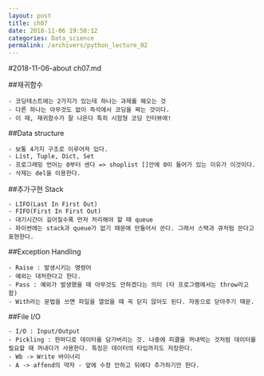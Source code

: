 ```yaml
---
layout: post
title: ch07
date: 2018-11-06 19:50:12
categories: Data_science
permalink: /archivers/python_lecture_02
---
```


#2018-11-06-about ch07.md

##재귀함수

	- 코딩테스트에는 2가지가 있는데 하나는 과제를 해오는 것
	- 다른 하나는 아무것도 없이 즉석에서 코딩을 짜는 것이다.
	- 이 때, 재귀함수가 잘 나온다 특히 시험형 코딩 인터뷰에!

##Data structure

	- 보통 4가지 구조로 이루어져 있다.
	- List, Tuple, Dict, Set
	- 프로그래밍 언어는 0부터 센다 => shoplist []안에 0이 들어가 있는 이유가 이것이다.
	- 삭제는 del을 이용한다.

##추가구현 Stack
	
	- LIFO(Last In First Out)
	- FIFO(First In First Out)
	- 대기시간이 길어질수록 먼저 처리해야 할 때 queue
	- 파이썬에는 stack과 queue가 없기 때문에 만들어서 쓴다. 그래서 스택과 큐처럼 쓴다고 표현한다.

##Exception Handling

	- Raise : 발생시키는 명령어
	- 예외는 대처한다고 한다.
	- Pass : 예외가 발생했을 때 아무것도 안하겠다는 의미 (타 프로그램에서는 throw라고 함)
	- With라는 문법을 쓰면 파일을 열었을 때 꼭 닫지 않아도 된다. 자동으로 닫아주기 때문.

##File I/O

	- I/O : Input/Output
	- Pickling : 한마디로 데이터를 담가버리는 것. 나중에 피클을 꺼내먹는 것처럼 데이터를 필요할 때 꺼내다가 사용한다. 특징은 데이터의 타입까지도 저장한다.
	- Wb -> Write 바이너리
	- A -> affend의 약자 - 앞에 수정 안하고 뒤에다 추가하기만 한다.
